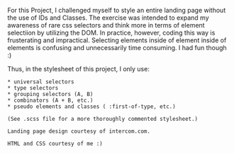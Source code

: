 For this Project, I challenged myself to style an entire landing page without the use of IDs and Classes.
The exercise was intended to expand my awareness of rare css selectors and think more in terms of element selectiion by utilizing the DOM.
In practice, however, coding this way is frusterating and impractical. 
Selecting elements inside of element inside of elements is confusing and unnecessarily time consuming. 
I had fun though :)
            
Thus, in the stylesheet of this project, I only use:

    * universal selectors
    * type selectors
    * grouping selectors (A, B)
    * combinators (A + B, etc.)
    * pseudo elements and classes ( :first-of-type, etc.)

    (See .scss file for a more thoroughly commented stylesheet.)

    Landing page design courtesy of intercom.com.

    HTML and CSS courtesy of me :)
